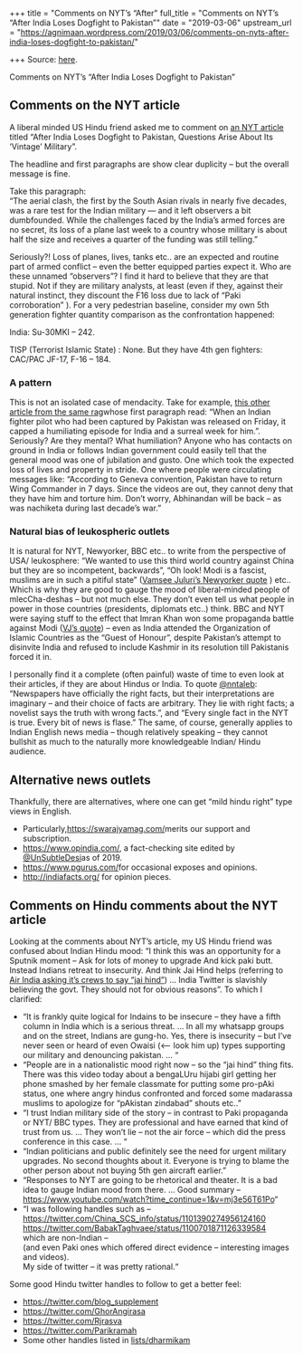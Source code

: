+++
title = "Comments on NYT’s “After"
full_title = "Comments on NYT’s “After India Loses Dogfight to Pakistan”"
date = "2019-03-06"
upstream_url = "https://agnimaan.wordpress.com/2019/03/06/comments-on-nyts-after-india-loses-dogfight-to-pakistan/"

+++
Source: [here](https://agnimaan.wordpress.com/2019/03/06/comments-on-nyts-after-india-loses-dogfight-to-pakistan/).

Comments on NYT’s “After India Loses Dogfight to Pakistan”

## Comments on the NYT article

A liberal minded US Hindu friend asked me to comment on [an NYT
article](https://www.nytimes.com/2019/03/03/world/asia/india-military-united-states-china.html?smid=tw-nytimes&smtyp=cur)
titled “After India Loses Dogfight to Pakistan, Questions Arise About
Its ‘Vintage’ Military”.

The headline and first paragraphs are show clear duplicity – but the
overall message is fine.

Take this paragraph:  
“The aerial clash, the first by the South Asian rivals in nearly five
decades, was a rare test for the Indian military — and it left observers
a bit dumbfounded. While the challenges faced by the India’s armed
forces are no secret, its loss of a plane last week to a country whose
military is about half the size and receives a quarter of the funding
was still telling.”

Seriously?! Loss of planes, lives, tanks etc.. are an expected and
routine part of armed conflict – even the better equipped parties expect
it. Who are these unnamed “observers”? I find it hard to believe that
they are that stupid. Not if they are military analysts, at least (even
if they, against their natural instinct, they discount the F16 loss due
to lack of “Paki corroboration” ). For a very pedestrian baseline,
consider my own 5th generation fighter quantity comparison as the
confrontation happened:

India: Su-30MKI – 242.

TISP (Terrorist Islamic State) : None. But they have 4th gen fighters:
CAC/PAC JF-17, F-16 – 184.

### A pattern

This is not an isolated case of mendacity. Take for example, [this other
article from the same
rag](https://www.nytimes.com/2019/03/01/world/asia/india-pakistan-plane-abhinandan-varthaman-india.html)whose
first paragraph read: “When an Indian fighter pilot who had been
captured by Pakistan was released on Friday, it capped a humiliating
episode for India and a surreal week for him.”. Seriously? Are they
mental? What humiliation? Anyone who has contacts on ground in India or
follows Indian government could easily tell that the general mood was
one of jubilation and gusto. One which took the expected loss of lives
and property in stride. One where people were circulating messages like:
“According to Geneva convention, Pakistan have to return Wing Commander
in 7 days. Since the videos are out, they cannot deny that they have him
and torture him. Don’t worry, Abhinandan will be back – as was nachiketa
during last decade’s war.”

### Natural bias of leukospheric outlets

It is natural for NYT, Newyorker, BBC etc.. to write from the
perspective of USA/ leukosphere: “We wanted to use this third world
country against China but they are so incompetent, backwards”, “Oh look!
Modi is a fascist, muslims are in such a pitiful state” ([Vamsee
Juluri’s Newyorker
quote](https://twitter.com/VamseeJuluri/status/1103120584274173953) )
etc.. Which is why they are good to gauge the mood of liberal-minded
people of mlecCha-deshas – but not much else. They don’t even tell us
what people in power in those countries (presidents, diplomats etc..)
think. BBC and NYT were saying stuff to the effect that Imran Khan won
some propaganda battle against Modi ([VJ’s
quote](https://twitter.com/VamseeJuluri/status/1101684213714046976)) –
even as India attended the Organization of Islamic Countries as the
“Guest of Honour”, despite Pakistan’s attempt to disinvite India and
refused to include Kashmir in its resolution till Pakistanis forced it
in.

I personally find it a complete (often painful) waste of time to even
look at their articles, if they are about Hindus or India. To quote
[@nntaleb](https://twitter.com/nntaleb/status/1103000712970158086):
“Newspapers have officially the right facts, but their interpretations
are imaginary – and their choice of facts are arbitrary. They lie with
right facts; a novelist says the truth with wrong facts.”, and “Every
single fact in the NYT is true. Every bit of news is flase.” The same,
of course, generally applies to Indian English news media – though
relatively speaking – they cannot bullshit as much to the naturally more
knowledgeable Indian/ Hindu audience.

## Alternative news outlets

Thankfully, there are alternatives, where one can get “mild hindu right”
type views in English.

-   Particularly,<https://swarajyamag.com/>merits our support and
    subscription.
-   <https://www.opindia.com/>, a fact-checking site edited by
    [@UnSubtleDesi](https://twitter.com/UnSubtleDesi)as of 2019.
-   <https://www.pgurus.com/>for occasional exposes and opinions.
-   <http://indiafacts.org/> for opinion pieces.

## Comments on Hindu comments about the NYT article

Looking at the comments about NYT’s article, my US Hindu friend was
confused about Indian Hindu mood: “I think this was an opportunity for a
Sputnik moment – Ask for lots of money to upgrade And kick paki butt.
Instead Indians retreat to insecurity. And think Jai Hind helps
(referring to [Air India asking it’s crews to say “jai
hind”](https://www.npr.org/2019/03/05/700512781/air-india-crews-directed-to-hail-the-motherland-after-every-announcement?utm_campaign=storyshare&utm_source=twitter.com&utm_medium=social))
… India Twitter is slavishly believing the govt. They should not for
obvious reasons”. To which I clarified:

-   “It is frankly quite logical for Indains to be insecure – they have
    a fifth column in India which is a serious threat. … In all my
    whatsapp groups and on the street, Indians are gung-ho. Yes, there
    is insecurity – but I’ve never seen or heard of even Owaisi (\<–
    look him up) types supporting our military and denouncing pakistan.
    … “
-   “People are in a nationalistic mood right now – so the “jai hind”
    thing fits. There was this video today about a bengaLUru hijabi girl
    getting her phone smashed by her female classmate for putting some
    pro-pAki status, one where angry hindus confronted and forced some
    madarassa muslims to apologize for “pAkistan zindabad” shouts etc..”
-   “I trust Indian military side of the story – in contrast to Paki
    propaganda or NYT/ BBC types. They are professional and have earned
    that kind of trust from us. … They won’t lie – not the air force –
    which did the press conference in this case. … “
-   “Indian politicians and public definitely see the need for urgent
    military upgrades. No second thoughts about it. Everyone is trying
    to blame the other person about not buying 5th gen aircraft
    earlier.”
-   “Responses to NYT are going to be rhetorical and theater. It is a
    bad idea to gauge Indian mood from there. … Good summary –
    <https://www.youtube.com/watch?time_continue=1&v=mj3e56T61Po>“
-   “I was following handles such as –  
    <https://twitter.com/China_SCS_info/status/1101390274956124160>  
    <https://twitter.com/BabakTaghvaee/status/1100701871126339584>  
    which are non-Indian –  
    (and even Paki ones which offered direct evidence – interesting
    images and videos).  
    My side of twitter – it was pretty rational.“

Some good Hindu twitter handles to follow to get a better feel:

-   <https://twitter.com/blog_supplement>
-   <https://twitter.com/GhorAngirasa>
-   <https://twitter.com/Rjrasva>
-   <https://twitter.com/Parikramah>
-   Some other handles listed in
    [lists/dharmikam](https://twitter.com/agnimaan/lists/dharmikam)



